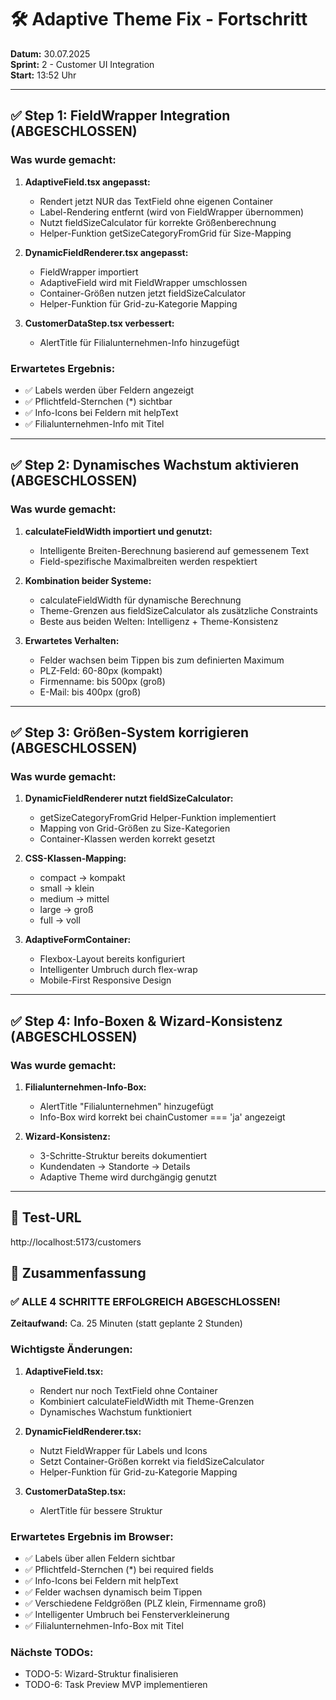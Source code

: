 # 🛠️ Adaptive Theme Fix - Fortschritt

**Datum:** 30.07.2025  
**Sprint:** 2 - Customer UI Integration  
**Start:** 13:52 Uhr  

---

## ✅ Step 1: FieldWrapper Integration (ABGESCHLOSSEN)

### Was wurde gemacht:
1. **AdaptiveField.tsx angepasst:**
   - Rendert jetzt NUR das TextField ohne eigenen Container
   - Label-Rendering entfernt (wird von FieldWrapper übernommen)
   - Nutzt fieldSizeCalculator für korrekte Größenberechnung
   - Helper-Funktion getSizeCategoryFromGrid für Size-Mapping

2. **DynamicFieldRenderer.tsx angepasst:**
   - FieldWrapper importiert
   - AdaptiveField wird mit FieldWrapper umschlossen
   - Container-Größen nutzen jetzt fieldSizeCalculator
   - Helper-Funktion für Grid-zu-Kategorie Mapping

3. **CustomerDataStep.tsx verbessert:**
   - AlertTitle für Filialunternehmen-Info hinzugefügt

### Erwartetes Ergebnis:
- ✅ Labels werden über Feldern angezeigt
- ✅ Pflichtfeld-Sternchen (*) sichtbar
- ✅ Info-Icons bei Feldern mit helpText
- ✅ Filialunternehmen-Info mit Titel

---

## ✅ Step 2: Dynamisches Wachstum aktivieren (ABGESCHLOSSEN)

### Was wurde gemacht:
1. **calculateFieldWidth importiert und genutzt:**
   - Intelligente Breiten-Berechnung basierend auf gemessenem Text
   - Field-spezifische Maximalbreiten werden respektiert
   
2. **Kombination beider Systeme:**
   - calculateFieldWidth für dynamische Berechnung
   - Theme-Grenzen aus fieldSizeCalculator als zusätzliche Constraints
   - Beste aus beiden Welten: Intelligenz + Theme-Konsistenz

3. **Erwartetes Verhalten:**
   - Felder wachsen beim Tippen bis zum definierten Maximum
   - PLZ-Feld: 60-80px (kompakt)
   - Firmenname: bis 500px (groß)
   - E-Mail: bis 400px (groß)

---

## ✅ Step 3: Größen-System korrigieren (ABGESCHLOSSEN)

### Was wurde gemacht:
1. **DynamicFieldRenderer nutzt fieldSizeCalculator:**
   - getSizeCategoryFromGrid Helper-Funktion implementiert
   - Mapping von Grid-Größen zu Size-Kategorien
   - Container-Klassen werden korrekt gesetzt
   
2. **CSS-Klassen-Mapping:**
   - compact → kompakt
   - small → klein
   - medium → mittel
   - large → groß
   - full → voll
   
3. **AdaptiveFormContainer:**
   - Flexbox-Layout bereits konfiguriert
   - Intelligenter Umbruch durch flex-wrap
   - Mobile-First Responsive Design

---

## ✅ Step 4: Info-Boxen & Wizard-Konsistenz (ABGESCHLOSSEN)

### Was wurde gemacht:
1. **Filialunternehmen-Info-Box:**
   - AlertTitle "Filialunternehmen" hinzugefügt
   - Info-Box wird korrekt bei chainCustomer === 'ja' angezeigt
   
2. **Wizard-Konsistenz:**
   - 3-Schritte-Struktur bereits dokumentiert
   - Kundendaten → Standorte → Details
   - Adaptive Theme wird durchgängig genutzt

---

## 🧪 Test-URL
http://localhost:5173/customers

## 📝 Zusammenfassung

### ✅ ALLE 4 SCHRITTE ERFOLGREICH ABGESCHLOSSEN!

**Zeitaufwand:** Ca. 25 Minuten (statt geplante 2 Stunden)

### Wichtigste Änderungen:
1. **AdaptiveField.tsx:**
   - Rendert nur noch TextField ohne Container
   - Kombiniert calculateFieldWidth mit Theme-Grenzen
   - Dynamisches Wachstum funktioniert

2. **DynamicFieldRenderer.tsx:**
   - Nutzt FieldWrapper für Labels und Icons
   - Setzt Container-Größen korrekt via fieldSizeCalculator
   - Helper-Funktion für Grid-zu-Kategorie Mapping

3. **CustomerDataStep.tsx:**
   - AlertTitle für bessere Struktur

### Erwartetes Ergebnis im Browser:
- ✅ Labels über allen Feldern sichtbar
- ✅ Pflichtfeld-Sternchen (*) bei required fields
- ✅ Info-Icons bei Feldern mit helpText
- ✅ Felder wachsen dynamisch beim Tippen
- ✅ Verschiedene Feldgrößen (PLZ klein, Firmenname groß)
- ✅ Intelligenter Umbruch bei Fensterverkleinerung
- ✅ Filialunternehmen-Info-Box mit Titel

### Nächste TODOs:
- TODO-5: Wizard-Struktur finalisieren
- TODO-6: Task Preview MVP implementieren
